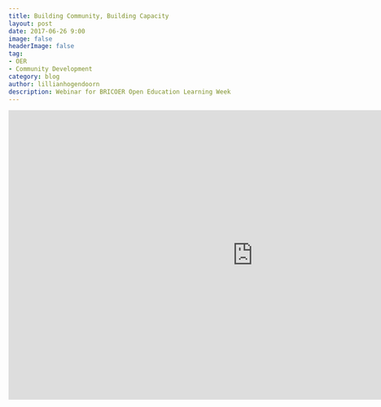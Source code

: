 ```yaml
---
title: Building Community, Building Capacity
layout: post
date: 2017-06-26 9:00
image: false
headerImage: false
tag:
- OER
- Community Development
category: blog
author: lillianhogendoorn
description: Webinar for BRICOER Open Education Learning Week
---
```


<iframe src="https://docs.google.com/presentation/d/e/2PACX-1vQ5TI8GDo_PHMalf6me4VCQhkKl5e_4HJ6mvQ6zdDzTtYV6PDXh5Y4Tu_oJD1-wvojCZK51pDWHy51a/embed?start=false&loop=false&delayms=3000" frameborder="0" width="960" height="569" allowfullscreen="true" mozallowfullscreen="true" webkitallowfullscreen="true"></iframe>
